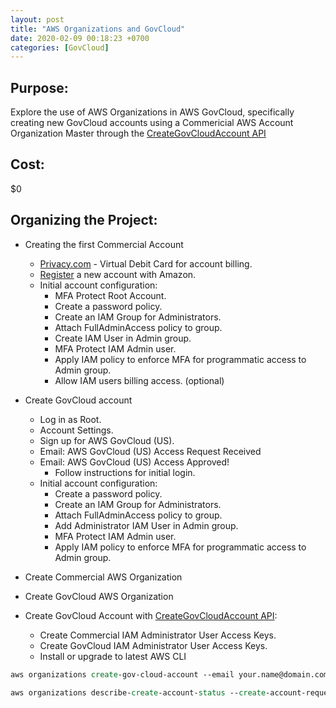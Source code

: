 ```yaml
---
layout: post
title: "AWS Organizations and GovCloud"
date: 2020-02-09 00:18:23 +0700
categories: [GovCloud]
---
```


## Purpose:
Explore the use of AWS Organizations in AWS GovCloud, specifically creating new GovCloud accounts using a Commericial AWS Account Organization Master through the [CreateGovCloudAccount API](https://docs.aws.amazon.com/organizations/latest/APIReference/API_CreateGovCloudAccount.html)

## Cost:
$0

## Organizing the Project:
* Creating the first Commercial Account
    * [Privacy.com](https://privacy.com) - Virtual Debit Card for account billing.
    * [Register](https://portal.aws.amazon.com/gp/aws/developer/registration/index.html?nc2=h_ct&src=default) a new account with Amazon. 
    * Initial account configuration:
        * MFA Protect Root Account.
        * Create a password policy.
        * Create an IAM Group for Administrators.
        * Attach FullAdminAccess policy to group.
        * Create IAM User in Admin group.
        * MFA Protect IAM Admin user.
        * Apply IAM policy to enforce MFA for programmatic access to Admin group.
        * Allow IAM users billing access. (optional)

* Create GovCloud account
    * Log in as Root.
    * Account Settings.
    * Sign up for AWS GovCloud (US).
    * Email: AWS GovCloud (US) Access Request Received
    * Email: AWS GovCloud (US) Access Approved!
        * Follow instructions for initial login.
    * Initial account configuration:
        * Create a password policy.
        * Create an IAM Group for Administrators.
        * Attach FullAdminAccess policy to group.
        * Add Administrator IAM User in Admin group.
        * MFA Protect IAM Admin user.
        * Apply IAM policy to enforce MFA for programmatic access to Admin group.

* Create Commercial AWS Organization

* Create GovCloud AWS Organization

* Create GovCloud Account with [CreateGovCloudAccount API](https://docs.aws.amazon.com/organizations/latest/APIReference/API_CreateGovCloudAccount.html):
    * Create Commercial IAM Administrator User Access Keys.
    * Create GovCloud IAM Administrator User Access Keys.
    * Install or upgrade to latest AWS CLI

```tcl
aws organizations create-gov-cloud-account --email your.name@domain.com --account-name awsorgmember1 --profile awsorgmaster

aws organizations describe-create-account-status --create-account-request-id car-987fadf87w92l1085la3748 --profile awsorgmaster
```
